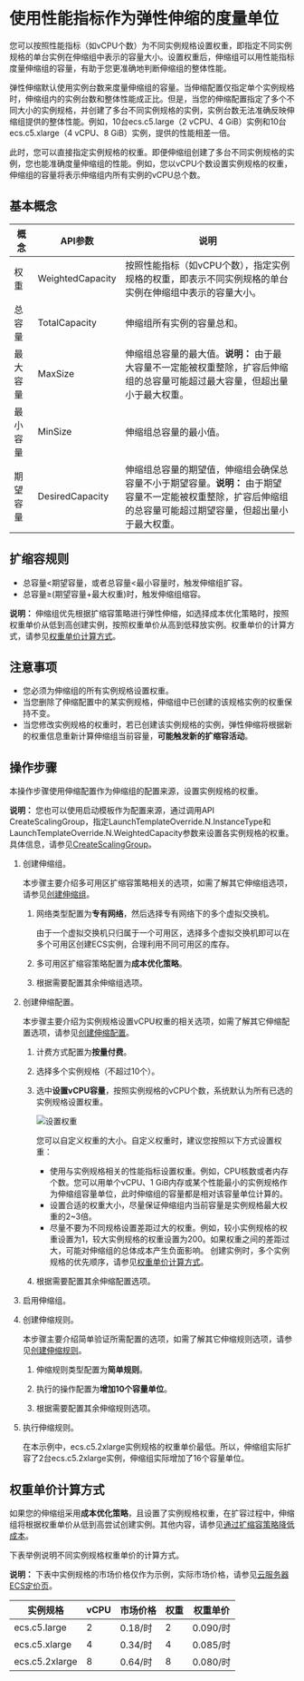 # 使用性能指标作为弹性伸缩的度量单位

您可以按照性能指标（如vCPU个数）为不同实例规格设置权重，即指定不同实例规格的单台实例在伸缩组中表示的容量大小。设置权重后，伸缩组可以用性能指标度量伸缩组的容量，有助于您更准确地判断伸缩组的整体性能。

弹性伸缩默认使用实例台数来度量伸缩组的容量。当伸缩配置仅指定单个实例规格时，伸缩组内的实例台数和整体性能成正比。但是，当您的伸缩配置指定了多个不同大小的实例规格，并创建了多台不同实例规格的实例，实例台数无法准确反映伸缩组提供的整体性能。例如，10台ecs.c5.large（2 vCPU、4 GiB）实例和10台ecs.c5.xlarge（4 vCPU、8 GiB）实例，提供的性能相差一倍。

此时，您可以直接指定实例规格的权重。即便伸缩组创建了多台不同实例规格的实例，您也能准确度量伸缩组的性能。例如，您以vCPU个数设置实例规格的权重，伸缩组的容量将表示伸缩组内所有实例的vCPU总个数。

## 基本概念

|概念|API参数|说明|
|--|-----|--|
|权重|WeightedCapacity|按照性能指标（如vCPU个数），指定实例规格的权重，即表示不同实例规格的单台实例在伸缩组中表示的容量大小。|
|总容量|TotalCapacity|伸缩组所有实例的容量总和。|
|最大容量|MaxSize|伸缩组总容量的最大值。**说明：** 由于最大容量不一定能被权重整除，扩容后伸缩组的总容量可能超过最大容量，但超出量小于最大权重。 |
|最小容量|MinSize|伸缩组总容量的最小值。|
|期望容量|DesiredCapacity|伸缩组总容量的期望值，伸缩组会确保总容量不小于期望容量。**说明：** 由于期望容量不一定能被权重整除，扩容后伸缩组的总容量可能超过期望容量，但超出量小于最大权重。 |

## 扩缩容规则

-   总容量<期望容量，或者总容量<最小容量时，触发伸缩组扩容。
-   总容量≥\(期望容量+最大权重\)时，触发伸缩组缩容。

**说明：** 伸缩组优先根据扩缩容策略进行弹性伸缩，如选择成本优化策略时，按照权重单价从低到高创建实例，按照权重单价从高到低释放实例。权重单价的计算方式，请参见[权重单价计算方式](#section_ldj_gae_z0y)。

## 注意事项

-   您必须为伸缩组的所有实例规格设置权重。
-   当您删除了伸缩配置中的某实例规格，伸缩组中已创建的该规格实例的权重保持不变。
-   当您修改实例规格的权重时，若已创建该实例规格的实例，弹性伸缩将根据新的权重信息重新计算伸缩组当前容量，**可能触发新的扩缩容活动**。

## 操作步骤

本操作步骤使用伸缩配置作为伸缩组的配置来源，设置实例规格的权重。

**说明：** 您也可以使用启动模板作为配置来源，通过调用API CreateScalingGroup，指定LaunchTemplateOverride.N.InstanceType和LaunchTemplateOverride.N.WeightedCapacity参数来设置各实例规格的权重。具体信息，请参见[CreateScalingGroup](/intl.zh-CN/API参考/伸缩组/CreateScalingGroup.md)。

1.  创建伸缩组。

    本步骤主要介绍多可用区扩缩容策略相关的选项，如需了解其它伸缩组选项，请参见[创建伸缩组](/intl.zh-CN/伸缩组/伸缩组/创建伸缩组.md)。

    1.  网络类型配置为**专有网络**，然后选择专有网络下的多个虚拟交换机。

        由于一个虚拟交换机只归属于一个可用区，选择多个虚拟交换机即可以在多个可用区创建ECS实例，合理利用不同可用区的库存。

    2.  多可用区扩缩容策略配置为**成本优化策略**。

    3.  根据需要配置其余伸缩组选项。

2.  创建伸缩配置。

    本步骤主要介绍为实例规格设置vCPU权重的相关选项，如需了解其它伸缩配置选项，请参见[创建伸缩配置](/intl.zh-CN/伸缩组/组内实例配置信息来源/创建伸缩配置.md)。

    1.  计费方式配置为**按量付费**。

    2.  选择多个实例规格（不超过10个）。

    3.  选中**设置vCPU容量**，按照实例规格的vCPU个数，系统默认为所有已选的实例规格设置权重。

        ![设置权重](https://static-aliyun-doc.oss-accelerate.aliyuncs.com/assets/img/zh-CN/5404782161/p240942.png)

        您可以自定义权重的大小。自定义权重时，建议您按照以下方式设置权重：

        -   使用与实例规格相关的性能指标设置权重。例如，CPU核数或者内存个数。您可以用单个vCPU、1 GiB内存或某个性能最小的实例规格作为伸缩组容量单位，此时伸缩组的容量都是相对该容量单位计算的。
        -   设置合适的权重大小，尽量保证伸缩组内当前容量是实例规格最大权重的2~3倍。
        -   尽量不要为不同规格设置差距过大的权重。例如，较小实例规格的权重设置为1，较大实例规格的权重设置为200。如果权重之间的差距过大，可能对伸缩组的总体成本产生负面影响。
        创建实例时，多个实例规格的优先顺序，请参见[权重单价计算方式](#section_ldj_gae_z0y)。

    4.  根据需要配置其余伸缩配置选项。

3.  启用伸缩组。

4.  创建伸缩规则。

    本步骤主要介绍简单验证所需配置的选项，如需了解其它伸缩规则选项，请参见[创建伸缩规则](/intl.zh-CN/伸缩组/伸缩规则/创建伸缩规则.md)。

    1.  伸缩规则类型配置为**简单规则**。

    2.  执行的操作配置为**增加10个容量单位**。

    3.  根据需要配置其余伸缩规则选项。

5.  执行伸缩规则。

    在本示例中，ecs.c5.2xlarge实例规格的权重单价最低。所以，伸缩组实际扩容了2台ecs.c5.2xlarge实例，伸缩组实际增加了16个容量单位。


## 权重单价计算方式

如果您的伸缩组采用**成本优化策略**，且设置了实例规格权重，在扩容过程中，伸缩组将根据权重单价从低到高尝试创建实例。其他内容，请参见[通过扩缩容策略降低成本](/intl.zh-CN/最佳实践/通过扩缩容策略降低成本.md)。

下表举例说明不同实例规格权重单价的计算方式。

**说明：** 下表中实例规格的市场价格仅作为示例，实际市场价格，请参见[云服务器ECS定价页](https://www.alibabacloud.com/product/ecs)。

|实例规格|vCPU|市场价格|权重|权重单价|
|----|----|----|--|----|
|ecs.c5.large|2|0.18/时|2|0.090/时|
|ecs.c5.xlarge|4|0.34/时|4|0.085/时|
|ecs.c5.2xlarge|8|0.64/时|8|0.080/时|

